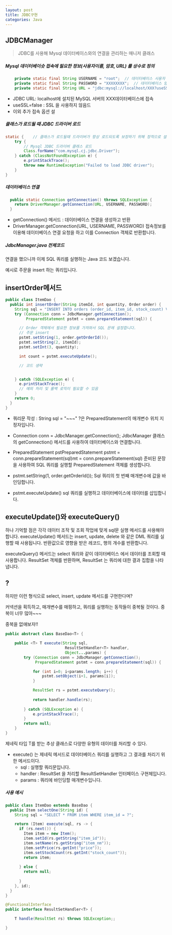 ```yaml
---
layout: post
title: JDBC구현
categories: Java
---
```


## JDBCManager
> JDBC를 사용해 Mysql 데이터베이스와의 연결을 관리하는 매니저 클래스

##### Mysql 데이터베이슷 접속에 필요한 정보(사용자이름, 암호, URL) 를 상수로 정의
```java
    private static final String USERNAME = "root";  // 데이터베이스 사용자 이름
    private static final String PASSWORD = "XXXXXXXX";  // 데이터베이스 암호
    private static final String URL = "jdbc:mysql://localhost/XXX?useSSL=false";
```
- JDBC URL: localhost에 설치된 MySQL 서버의 XXX데이터베이스에 접속
- useSSL=false : SSL 을 사용하지 않음드
- 이외 추가 접속 옵션 설


##### 클래스가 로드될 때 JDBC 드라이버 로드
```java
static {    // 클래스가 로드될때 드라이버가 항상 로드되도록 보장하기 위해 정적으로 설정함(필수X)
    try {
        // Mysql JDBC 드라이버 클래스 로드
        Class.forName("com.mysql.cj.jdbc.Driver");
    } catch (ClassNotFoundException e) {
        e.printStackTrace();
        throw new RuntimeException("Failed to load JDBC driver");
    }
}
```

##### 데이터베이스 연결
```java
  public static Connection getConnection() throws SQLException {
    return DriverManager.getConnection(URL, USERNAME, PASSWORD);
  }
```
- getConnection() 메서드 : 데이터베이스 연결을 생성하고 반환
- DriverManager.getConnection(URL, USERNAME, PASSWORD)
  접속정보를 이용해 데이터베이스 연결 요청을 하고 이를 Connection 객체로 반환합니다.


##### JdbcManager.java 전체코드
<script src="https://gist.github.com/byunyourim/c456bac667fb3dbdd526585d21f84f44.js"></script>




연결을 했으니까 이제 SQL 쿼리를 실행하는 Java 코드 보겠습니다.

예시로 주문을 insert 하는 쿼리입니다.

## insertOrder메서드
```java
public class ItemDao {
  public int insertOrder(String itemId, int quantity, Order order) {
    String sql = "INSERT INTO orders (order_id, item_id, stock_count) VALUES (?, ?, ?)";
    try (Connection conn = JdbcManager.getConnection();
         PreparedStatement pstmt = conn.prepareStatement(sql)) {

      // Order 객체에서 필요한 정보를 가져와서 SQL 문에 설정합니다.
      // 주문 insert
      pstmt.setString(1, order.getOrderId());
      pstmt.setString(2, itemId);
      pstmt.setInt(3, quantity);

      int count = pstmt.executeUpdate();

      // 코드 생략


    } catch (SQLException e) {
      e.printStackTrace();
      // 예외 처리 및 롤백 로직이 필요할 수 있음
    }
    return 0;
  }
}
```
- 쿼리문 작성 : String sql = "~~~"
  ?은 PreparedStatement의 매개변수 위치 지정자입니다. 
  
- Connection conn = JdbcManager.getConnection(); 
  JdbcManager 클래스의 getConnection() 메서드를 사용하여 데이터베이스와 연결합니다.

- PreparedStatement pstPreparedStatement pstmt = conn.prepareStatement(sql)mt = conn.prepareStatement(sql)
  준비된 문장을 사용하여 SQL 쿼리를 실행할 PreparedStatement 객체를 생성합니다.
  
- pstmt.setString(1, order.getOrderId());
  Sql 쿼리의 첫 번째 매개변수에 값을 바인딩합니다.
  
- pstmt.executeUpdate()
  sql 쿼리를 실행하고 데이터베이스에 데이터를 삽입합니다.


## executeUpdate()와 executeQuery()
하나 기억할 점은 각각 데이터 조작 및 조회 작업에 맞게 sql문 실행 메서드를 사용해야 합니다.
executeUpdate() 메서드는 insert, update, delete 와 같은 DML 쿼리를 실행할 때 사용됩니다.
반환값으로 영향을 받은 레코드, 행의 개수를 반환합니다.

executeQuery() 메서드는 select 쿼리와 같이 데이터베이스 에서 데이터를 조회할 때 사용합니다.
ResultSet 객체를 반환하며, ResultSet 는 쿼리에 대한 결과 집합을 나타냅니다.


## ?
하지만 이런 형식으로 select, insert, update 메서드를 구현한다며?

커넥션을 획득하고, 매개변수를 매핑하고, 쿼리를 실행하는 동작들이 중복될 것이다.
중복이 너무 많아~~~

중복을 없애보자!!

```java
public abstract class BaseDao<T> {

    public <T> T execute(String sql,
                          ResultSetHandler<T> handler,
                          Object...params) {
        try (Connection conn = JdbcManager.getConnection();
             PreparedStatement pstmt = conn.prepareStatement(sql)) {

            for (int i=0; i<params.length; i++) {
                pstmt.setObject(i+1, params[i]);
            }

            ResultSet rs = pstmt.executeQuery();
            
            return handler.handle(rs);
        
        } catch (SQLException e) {
            e.printStackTrace();
        }
        return null;
    }
}
```
제네릭 타입 T를 받는 추상 클래스로 다양한 유형의 데이터를 처리할 수 있다.

- execute() 는 제네릭 메서드로 데이터베이스 쿼리를 실행하고 그 결과를 처리기 위한 메서드이다.
  - sql : 실행할 쿼리문입니다.
  - handler : ResultSet 을 처리할 ResultSetHandler 인터페이스 구현체입니다.
  - params : 쿼리에 바인딩할 매개변수입니다.
  

##### 사용 예시
```java
public class ItemDao extends BaseDao {
  public Item selectOne(String id) {
    String sql = "SELECT * FROM item WHERE item_id = ?";

    return (Item) execute(sql, rs -> {
      if (rs.next()) {
        Item item = new Item();
        item.setId(rs.getString("item_id"));
        item.setName(rs.getString("item_nm"));
        item.setPrice(rs.getInt("price"));
        item.setStockCount(rs.getInt("stock_count"));
        return item;
        
      } else {
        return null;
        
      }
    }, id);
  }
}
```



```java
@FunctionalInterface
public interface ResultSetHandler<T> {

    T handle(ResultSet rs) throws SQLException;;

}
```

